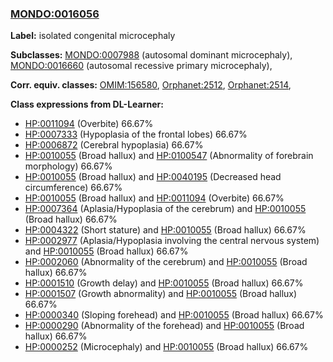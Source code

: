 
### [MONDO:0016056](http://purl.obolibrary.org/obo/MONDO_0016056)
**Label:** isolated congenital microcephaly

**Subclasses:** [MONDO:0007988](http://purl.obolibrary.org/obo/MONDO_0007988) (autosomal dominant microcephaly), [MONDO:0016660](http://purl.obolibrary.org/obo/MONDO_0016660) (autosomal recessive primary microcephaly), 

**Corr. equiv. classes:** [OMIM:156580](http://purl.obolibrary.org/obo/OMIM_156580), [Orphanet:2512](http://www.orpha.net/ORDO/Orphanet_2512), [Orphanet:2514](http://www.orpha.net/ORDO/Orphanet_2514), 

**Class expressions from DL-Learner:**

- [HP:0011094](http://purl.obolibrary.org/obo/HP_0011094) (Overbite) 66.67%
- [HP:0007333](http://purl.obolibrary.org/obo/HP_0007333) (Hypoplasia of the frontal lobes) 66.67%
- [HP:0006872](http://purl.obolibrary.org/obo/HP_0006872) (Cerebral hypoplasia) 66.67%
- [HP:0010055](http://purl.obolibrary.org/obo/HP_0010055) (Broad hallux) and [HP:0100547](http://purl.obolibrary.org/obo/HP_0100547) (Abnormality of forebrain morphology) 66.67%
- [HP:0010055](http://purl.obolibrary.org/obo/HP_0010055) (Broad hallux) and [HP:0040195](http://purl.obolibrary.org/obo/HP_0040195) (Decreased head circumference) 66.67%
- [HP:0010055](http://purl.obolibrary.org/obo/HP_0010055) (Broad hallux) and [HP:0011094](http://purl.obolibrary.org/obo/HP_0011094) (Overbite) 66.67%
- [HP:0007364](http://purl.obolibrary.org/obo/HP_0007364) (Aplasia/Hypoplasia of the cerebrum) and [HP:0010055](http://purl.obolibrary.org/obo/HP_0010055) (Broad hallux) 66.67%
- [HP:0004322](http://purl.obolibrary.org/obo/HP_0004322) (Short stature) and [HP:0010055](http://purl.obolibrary.org/obo/HP_0010055) (Broad hallux) 66.67%
- [HP:0002977](http://purl.obolibrary.org/obo/HP_0002977) (Aplasia/Hypoplasia involving the central nervous system) and [HP:0010055](http://purl.obolibrary.org/obo/HP_0010055) (Broad hallux) 66.67%
- [HP:0002060](http://purl.obolibrary.org/obo/HP_0002060) (Abnormality of the cerebrum) and [HP:0010055](http://purl.obolibrary.org/obo/HP_0010055) (Broad hallux) 66.67%
- [HP:0001510](http://purl.obolibrary.org/obo/HP_0001510) (Growth delay) and [HP:0010055](http://purl.obolibrary.org/obo/HP_0010055) (Broad hallux) 66.67%
- [HP:0001507](http://purl.obolibrary.org/obo/HP_0001507) (Growth abnormality) and [HP:0010055](http://purl.obolibrary.org/obo/HP_0010055) (Broad hallux) 66.67%
- [HP:0000340](http://purl.obolibrary.org/obo/HP_0000340) (Sloping forehead) and [HP:0010055](http://purl.obolibrary.org/obo/HP_0010055) (Broad hallux) 66.67%
- [HP:0000290](http://purl.obolibrary.org/obo/HP_0000290) (Abnormality of the forehead) and [HP:0010055](http://purl.obolibrary.org/obo/HP_0010055) (Broad hallux) 66.67%
- [HP:0000252](http://purl.obolibrary.org/obo/HP_0000252) (Microcephaly) and [HP:0010055](http://purl.obolibrary.org/obo/HP_0010055) (Broad hallux) 66.67%


